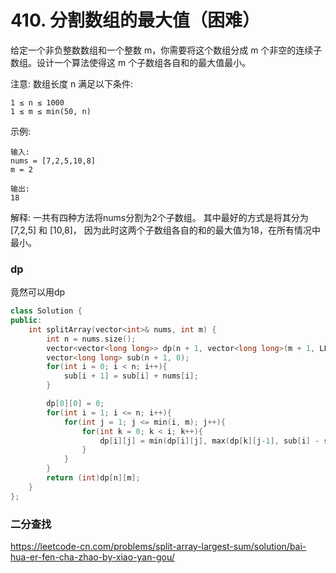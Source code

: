 # 410. 分割数组的最大值（困难）
给定一个非负整数数组和一个整数 m，你需要将这个数组分成 m 个非空的连续子数组。设计一个算法使得这 m 个子数组各自和的最大值最小。

注意:
数组长度 n 满足以下条件:

    1 ≤ n ≤ 1000
    1 ≤ m ≤ min(50, n)

示例:

    输入:
    nums = [7,2,5,10,8]
    m = 2

    输出:
    18

解释:
一共有四种方法将nums分割为2个子数组。
其中最好的方式是将其分为[7,2,5] 和 [10,8]，
因为此时这两个子数组各自的和的最大值为18，在所有情况中最小。

### dp
竟然可以用dp
```c++
class Solution {
public:
    int splitArray(vector<int>& nums, int m) {
        int n = nums.size();
        vector<vector<long long>> dp(n + 1, vector<long long>(m + 1, LLONG_MAX));
        vector<long long> sub(n + 1, 0);
        for(int i = 0; i < n; i++){
            sub[i + 1] = sub[i] + nums[i];
        }

        dp[0][0] = 0;
        for(int i = 1; i <= n; i++){
            for(int j = 1; j <= min(i, m); j++){
                for(int k = 0; k < i; k++){
                    dp[i][j] = min(dp[i][j], max(dp[k][j-1], sub[i] - sub[k]));
                }
            }
        }
        return (int)dp[n][m];
    }
};
```

### 二分查找
https://leetcode-cn.com/problems/split-array-largest-sum/solution/bai-hua-er-fen-cha-zhao-by-xiao-yan-gou/